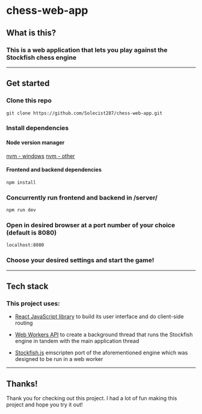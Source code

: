 # chess-web-app
## What is this?
### This is a web application that lets you play against the Stockfish chess engine
---
## Get started
### Clone this repo
```
git clone https://github.com/Solecist287/chess-web-app.git
```

### Install dependencies
#### Node version manager
[nvm - windows](https://github.com/coreybutler/nvm-windows)
[nvm - other](https://github.com/nvm-sh/nvm)

#### Frontend and backend dependencies
```
npm install
```
### Concurrently run frontend and backend in /server/
```
npm run dev
```
### Open in desired browser at a port number of your choice (default is 8080)
```
localhost:8080
```
### Choose your desired settings and start the game!
---
## Tech stack
### This project uses:
- [React JavaScript library](https://reactjs.org/) to build its user interface and do client-side routing

- [Web Workers API](https://developer.mozilla.org/en-US/docs/Web/API/Web_Workers_API) to create a background thread that runs the Stockfish engine in tandem with the main application thread

- [Stockfish.js](https://github.com/exoticorn/stockfish-js) emscripten port of the aforementioned engine which was designed to be run in a web worker
---
## Thanks!
Thank you for checking out this project. I had a lot of fun making this project and hope you try it out!